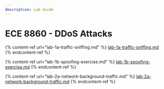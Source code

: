 ```yaml
---
description: Lab Guide
---
```


# ECE 8860 - DDoS Attacks

{% content-ref url="lab-1a-traffic-sniffing.md" %}
[lab-1a-traffic-sniffing.md](lab-1a-traffic-sniffing.md)
{% endcontent-ref %}

{% content-ref url="lab-1b-spoofing-exercise.md" %}
[lab-1b-spoofing-exercise.md](lab-1b-spoofing-exercise.md)
{% endcontent-ref %}

{% content-ref url="lab-2a-network-background-traffic.md" %}
[lab-2a-network-background-traffic.md](lab-2a-network-background-traffic.md)
{% endcontent-ref %}
